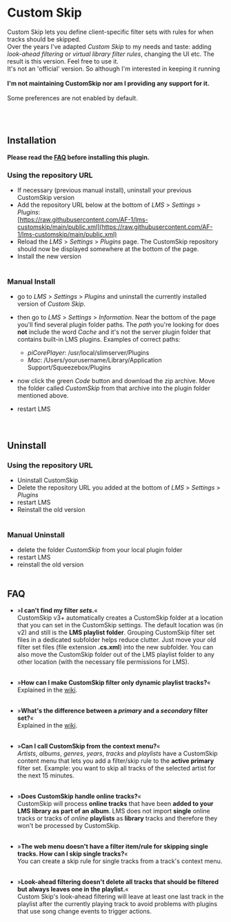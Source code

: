 Custom Skip
====

Custom Skip lets you define client-specific filter sets with rules for when tracks should be skipped.<br>
Over the years I've adapted *Custom Skip* to my needs and taste: adding *look-ahead filtering* or *virtual library filter rules*, changing the UI etc. The result is this version. Feel free to use it.<br>It's not an 'official' version. So although I'm interested in keeping it running<br><br>
**I'm not maintaining CustomSkip nor am I providing any support for it.**<br><br>
Some preferences are not enabled by default.

<br><br>

## Installation

**Please read the [FAQ](https://github.com/AF-1/lms-customskip#faq) before installing this plugin.**<br>

### Using the repository URL

- If necessary (previous manual install), uninstall your previous CustomSkip version
- Add the repository URL below at the bottom of *LMS* > *Settings* > *Plugins*:<br>
[https://raw.githubusercontent.com/AF-1/lms-customskip/main/public.xml](https://raw.githubusercontent.com/AF-1/lms-customskip/main/public.xml)
- Reload the *LMS* > *Settings* > *Plugins* page. The CustomSkip repository should now be displayed somewhere at the bottom of the page.
- Install the new version
<br><br>

### Manual Install

* go to *LMS* > *Settings* > *Plugins* and uninstall the currently installed version of *Custom Skip*.

* then go to *LMS* > *Settings* > *Information*. Near the bottom of the page you'll find several plugin folder paths. The *path* you're looking for does **not** include the word *Cache* and it's not the server plugin folder that contains built-in LMS plugins. Examples of correct paths:
    * *piCorePlayer*: /usr/local/slimserver/Plugins
    * *Mac*: /Users/yourusername/Library/Application Support/Squeezebox/Plugins

* now click the green *Code* button and download the zip archive. Move the folder called *CustomSkip* from that archive into the plugin folder mentioned above.

* restart LMS
<br><br><br>


## Uninstall

### Using the repository URL

- Uninstall CustomSkip
- Delete the repository URL you added at the bottom of *LMS* > *Settings* > *Plugins*
- restart LMS
- Reinstall the old version
<br><br>

### Manual Uninstall

- delete the folder *CustomSkip* from your local plugin folder
- restart LMS
- reinstall the old version
<br><br>

## FAQ

- »**I can't find my filter *sets*.**«<br>
CustomSkip v3+ automatically creates a CustomSkip folder at a location that you can set in the CustomSkip settings. The default location was (in v2) and still is the **LMS playlist folder**. Grouping CustomSkip filter set files in a dedicated subfolder helps reduce clutter. Just move your old filter set files (file extension **.cs.xml**) into the new subfolder. You can also move the CustomSkip folder out of the LMS playlist folder to any other location (with the necessary file permissions for LMS).<br><br>

- »**How can I make CustomSkip filter only dynamic playlist tracks?**«<br>
Explained in the [wiki](https://github.com/AF-1/lms-customskip/wiki#i-want-customskip-to-filter-only-dynamic-playlist-tracks).<br><br>

- »**What's the difference between a *primary* and a *secondary* filter set?**«<br>
Explained in the [wiki](https://github.com/AF-1/lms-customskip/wiki#primary-and-secondary-filter-sets).<br><br>

- »**Can I call CustomSkip from the context menu?**«<br>
*Artists*, *albums*, *genres*, *years*, *tracks* and *playlists* have a CustomSkip content menu that lets you add a filter/skip rule to the **active primary** filter set. Example: you want to skip all tracks of the selected artist for the next 15 minutes.<br><br>

- »**Does CustomSkip handle online tracks?**«<br>
CustomSkip will process **online tracks** that have been **added to your LMS library as part of an album**. LMS does not import **single** online tracks or tracks of *online* **playlists** as **library** tracks and therefore they won't be processed by CustomSkip.<br><br>

- »**The web menu doesn't have a filter item/rule for skipping single tracks. How can I skip single tracks?**«<br>
You can create a skip rule for single tracks from a track's context menu.<br><br>

- »**Look-ahead filtering doesn't delete all tracks that should be filtered but always leaves one in the playlist.**«<br>
Custom Skip's look-ahead filtering will leave at least one last track in the playlist after the currently playing track to avoid problems with plugins that use song change events to trigger actions.<br><br>